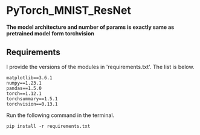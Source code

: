 # PyTorch_MNIST_ResNet
**The model architecture and number of params is exactly same as pretrained model form torchvision**

## Requirements
I provide the versions of the modules in 'requirements.txt'.
The list is below.
```
matplotlib==3.6.1
numpy==1.23.1
pandas==1.5.0
torch==1.12.1
torchsummary==1.5.1
torchvision==0.13.1
```

Run the following command in the terminal.
```
pip install -r requirements.txt
```

